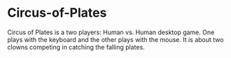 # Circus-of-Plates
Circus of Plates is a two players: Human vs. Human desktop game. One plays with the keyboard and the other plays with the mouse. It is about two clowns competing in catching the falling plates.
